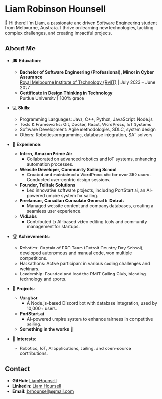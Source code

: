 # Liam Robinson Hounsell  

👋 Hi there! I'm Liam, a passionate and driven Software Engineering student from Melbourne, Australia. I thrive on learning new technologies, tackling complex challenges, and creating impactful projects.  

## About Me  
- 🎓 **Education**:  
  - **Bachelor of Software Engineering (Professional), Minor in Cyber Assurance**  
    [Royal Melbourne Institute of Technology (RMIT)](https://www.rmit.edu.au) | July 2023 – June 2027  
  - **Certificate in Design Thinking in Technology**  
    [Purdue University](https://www.purdue.edu) | 100% grade  

- 💻 **Skills**:  
  - Programming Languages: Java, C++, Python, JavaScript, Node.js  
  - Tools & Frameworks: Git, Docker, React, WordPress, IoT Systems  
  - Software Development: Agile methodologies, SDLC, system design  
  - Others: Robotics programming, database integration, SAT solvers  

- 🌟 **Experience**:  
  - **Intern, Amazon Prime Air**  
    - Collaborated on advanced robotics and IoT systems, enhancing automation processes.  
  - **Website Developer, Community Sailing School**  
    - Created and maintained a WordPress site for over 350 users. Conducted user-centric design sessions.  
  - **Founder, Telltale Solutions**  
    - Led innovative software projects, including PortStart.ai, an AI-powered umpire system for sailing.  
  - **Freelancer, Canadian Consulate General in Detroit**  
    - Managed website content and company databases, creating a seamless user experience.  
  - **VidLabs**  
    - Contributed to AI-based video editing tools and community management for startups.  

- 🏆 **Achievements**:  
  - Robotics: Captain of FRC Team (Detroit Country Day School), developed autonomous and manual code, won multiple competitions.  
  - Hackathons: Active participant in various coding challenges and webinars.  
  - Leadership: Founded and lead the RMIT Sailing Club, blending technology and sports.  

- 🚀 **Projects**:  
  - **Vangbot**  
    - A Node.js-based Discord bot with database integration, used by 10,000+ users.  
  - **PortStart.ai**  
    - AI-powered umpire system to enhance fairness in competitive sailing.  
  - **Something in the works 👀**   

- 🎯 **Interests**:  
  - Robotics, IoT, AI applications, sailing, and open-source contributions.  

## Contact  
- **GitHub**: [LiamHounsell](https://github.com/lbrh)  
- **LinkedIn**: [Liam Hounsell](https://linkedin.com/in/lbrh)  
- **Email**: lbrhounsell@gmail.com
